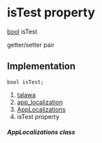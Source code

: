 
<div>

# isTest property

</div>


[bool](https://api.flutter.dev/flutter/dart-core/bool-class.html)
isTest


getter/setter pair




## Implementation

``` language-dart
bool isTest;
```







1.  [talawa](../../index.html)
2.  [app_localization](../../utils_app_localization/)
3.  [AppLocalizations](../../utils_app_localization/AppLocalizations-class.html)
4.  isTest property

##### AppLocalizations class







